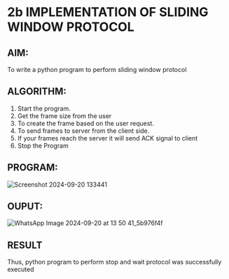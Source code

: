 # 2b IMPLEMENTATION OF SLIDING WINDOW PROTOCOL
## AIM:
   To write a python program to perform sliding window protocol 
## ALGORITHM:
1. Start the program.
2. Get the frame size from the user
3. To create the frame based on the user request.
4. To send frames to server from the client side.
5. If your frames reach the server it will send ACK signal to client
6. Stop the Program
## PROGRAM:
![Screenshot 2024-09-20 133441](https://github.com/user-attachments/assets/22318e0d-43e9-4a55-9b2c-8a97d46390ad)

## OUPUT:
![WhatsApp Image 2024-09-20 at 13 50 41_5b976f4f](https://github.com/user-attachments/assets/550d629f-1c14-4c6e-9559-e3a594daa521)

## RESULT
Thus, python program to perform stop and wait protocol was successfully executed
